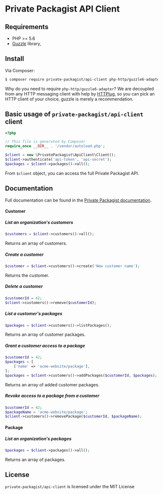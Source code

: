 # Private Packagist API Client

## Requirements

* PHP >= 5.6
* [Guzzle](https://github.com/guzzle/guzzle) library,

## Install

Via Composer:

```bash
$ composer require private-packagist/api-client php-http/guzzle6-adapter
```

Why do you need to require `php-http/guzzle6-adapter`? We are decoupled from any HTTP messaging client with help by [HTTPlug](http://httplug.io/), so you can pick an HTTP client of your choice, guzzle is merely a recommendation.

## Basic usage of `private-packagist/api-client` client

```php
<?php

// This file is generated by Composer
require_once __DIR__ . '/vendor/autoload.php';

$client = new \PrivatePackagist\ApiClient\Client();
$client->authenticate('api-token', 'api-secret');
$packages = $client->packages()->all();
```

From `$client` object, you can access the full Private Packagist API.

## Documentation

Full documentation can be found in the [Private Packagist documentation](https://packagist.com/docs/api).

#### Customer

##### List an organization's customers
```php
$customers = $client->customers()->all();
```
Returns an array of customers.


##### Create a customer
```php
$customer = $client->customers()->create('New customer name');
```
Returns the customer.

##### Delete a customer
```php
$customerId = 42;
$client->customers()->remove($customerId);
```

##### List a customer's packages
```php
$packages = $client->customers()->listPackages();
```
Returns an array of customer packages.

##### Grant a customer access to a package
```php
$customerId = 42;
$packages = [
    ['name' => 'acme-website/package'],
];
$packages = $client->customers()->addPackages($customerId, $packages);
```
Returns an array of added customer packages.

##### Revoke access to a package from a customer
```php
$customerId = 42;
$packageName = 'acme-website/package';
$client->customers()->removePackage($customerId, $packageName);
```

#### Package

##### List an organization's packages
```php
$packages = $client->packages()->all();
```
Returns an array of packages.

## License

`private-packagist/api-client` is licensed under the MIT License
